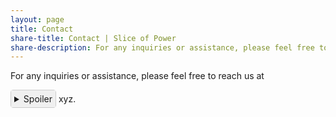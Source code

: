 ```yaml
---
layout: page
title: Contact
share-title: Contact | Slice of Power
share-description: For any inquiries or assistance, please feel free to reach us at our email adresss here.
---
```


For any inquiries or assistance, please feel free to reach us at <details style="display: inline-block; border: 1px solid #ccc; border-radius: 4px;">
  <summary style="cursor: pointer; background-color: #f0f0f0; padding: 5px;">Spoiler</summary>
  <div style="padding: 10px; background-color: #fff;">
    <!-- Your spoiler content here -->
    This is a spoiler! It will be hidden by default.
  </div>
</details> xyz.







